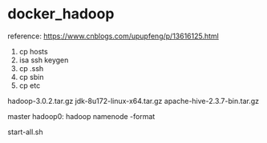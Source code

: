 # docker_hadoop



reference:
https://www.cnblogs.com/upupfeng/p/13616125.html

1. cp hosts
2. isa ssh keygen
3. cp .ssh
4. cp sbin
5. cp etc

hadoop-3.0.2.tar.gz
jdk-8u172-linux-x64.tar.gz
apache-hive-2.3.7-bin.tar.gz


master hadoop0:  hadoop namenode -format



start-all.sh
